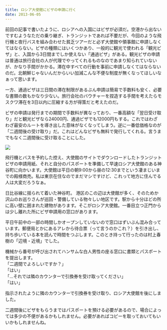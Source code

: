 ```yaml
---
title: ロシア大使館にビザの申請に行く
date: 2013-06-05
---
```


前回の記事で書いたように、ロシアへの入国にはビザが必須だ。空港から出ないですむようなただの乗り継ぎ、トランジットであれば不要だが、今回のような飛行機と夜行バスを組み合わせた貧乏ツアーだと必ず大使館や領事館に申請しなくてはならない。ビザの種類にはいくつかあり、一般的に観光で使われる「観光ビザ」と、入国から3日間までしか使えない「通過ビザ」がある。観光ビザの申請は普通は旅行会社の人が代理でやってくれるものなのであまり知られていないが、かなり手間がかかる。滞在中すべての行動を事前に申請しなくてはならないのだ。北朝鮮じゃないんだからいい加減こんな不便な制度が無くなってほしいなぁって思います。

一方、通過ビザは三日間の滞在制限があるぶん申請は簡易で手数料も安く、必要な書類の数もかなり少ない。旅行会社のバウチャーを捏造する手間を考えたらモスクワ滞在を3日以内に圧縮する方が得策だと考えたのだ。

ビザの申請は発行までの期間で手数料が異なっており、一番高額な「翌日受け取り」だと観光ビザなら24000円、通過ビザでも12000円もする。これではわざわざ最安のルートを導き出した意味がなくなってしまう。逆に一番低価格なのが「二週間後の受け取り」だ。これはどんなビザも無料で発行してくれる。言うまでもなく二週間後に受け取ることにした。

![](https://photos.xar.sh/17180792520_0b66de3570_o.jpg)

飛行機とバスを予約した控え、大使館のサイトでダウンロードしたトランジットビザの申請用紙、それと自分のパスポートを準備して早速ロシア大使館のある神谷町に向かいます。大使館は平日の朝9:00から昼の12:30までという凄まじいまでの殿様商売。私は東京在住なのでまだマシですけど、これって地方に住んでる人は大変だろうなぁ。

日比谷線に揺られて着いた神谷町。
港区のこの辺は大使館が多く、そのためか沢山のお巡りさんが巡回・警備している物々しい地区です。駅から十分ほどの所に高い壁に囲まれた建物があります。そこがロシア大使館。一番目立つ正門からは少し離れた所にビザ申請用の窓口があります。

平日午前中の一部の時間しかオープンしていないので窓口はずいぶん混み合っています。郵便局とかにあるアレから待合票（って言うのかこれ？）を引き出し、持ち歩いている本を読んで時間をつぶします。このとき持って行ったのは村上春樹の「辺境・近境」でした。

機械から番号が呼び出されてハンサムな白人男性の座る窓口に書類とパスポートを提出します。<br>
「二週間でよろしいですか？」<br>
「はい」<br>
「…それでは隣のカウンターで引換券を受け取ってください」<br>
「はい」

指示されたように隣のカウンターで引換券を受け取り、ロシア大使館を後にしました。

二週間後にビザをもらうまではパスポートを預ける必要があるので、場合によっては多少の不便があるかもしれません。必要があればコピーを取っておいてもいいかもしれませんね。
